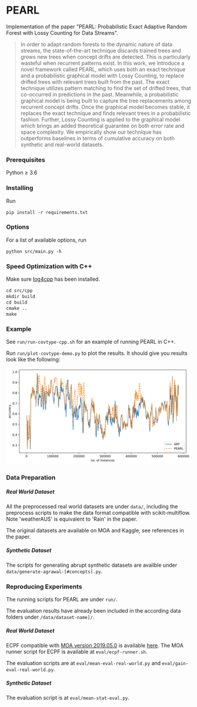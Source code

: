 # PEARL

Implementation of the paper "PEARL: Probabilistic Exact Adaptive Random Forest with Lossy Counting for Data Streams".

> In order to adapt random forests to the dynamic nature of data streams, the state-of-the-art technique discards trained trees and grows new trees when concept drifts are detected. This is particularly wasteful when recurrent patterns exist. In this work, we introduce a novel framework called PEARL, which uses both an exact technique and a probabilistic graphical model with Lossy Counting, to replace drifted trees with relevant trees built from the past. The exact technique utilizes pattern matching to find the set of drifted trees, that co-occurred in predictions in the past. Meanwhile, a probabilistic graphical model is being built to capture the tree replacements among recurrent concept drifts. Once the graphical model becomes stable, it replaces the exact technique and finds relevant trees in a probabilistic fashion. Further, Lossy Counting is applied to the graphical model which brings an added theoretical guarantee on both error rate and space complexity. We empirically show our technique has outperforms baselines in terms of cumulative accuracy on both synthetic and real-world datasets.

### Prerequisites

Python &ge; 3.6

### Installing

Run

```
pip install -r requirements.txt
```

### Options

For a list of available options, run

```
python src/main.py -h
```

### Speed Optimization with C++

Make sure [log4cpp](http://log4cpp.sourceforge.net/) has been installed.

```
cd src/cpp
mkdir build
cd build
cmake ..
make
```

### Example
See `run/run-covtype-cpp.sh` for an example of running PEARL in C++.

Run `run/plot-covtype-demo.py` to plot the results. It should give you results look like the following:

![covtype results](./run/covtype-results.svg)

### Data Preparation

##### Real World Dataset

All the preprocessed real world datasets are under `data/`, including the preprocess scripts to make
the data format compatible with scikit-multiflow. Note 'weatherAUS' is equivalent to 'Rain' in the paper.

The original datasets are available on MOA and Kaggle, see references in the paper.

##### Synthetic Dataset

The scripts for generating abrupt synthetic datasets are availble under
`data/generate-agrawal-[#concepts].py`.

### Reproducing Experiments

The running scripts for PEARL are under `run/`.

The evaluation results have already been included in the according data folders under
`/data/dataset-name]/`.  

##### Real World Dataset

ECPF compatible with [MOA version 2019.05.0](https://github.com/Waikato/moa/tree/2019.05.0) is available [here](https://github.com/ingako/CPF).
The MOA runner script for ECPF is available at `eval/ecpf-runner.sh`.

The evaluation scripts are at `eval/mean-eval-real-world.py` and `eval/gain-eval-real-world.py`.

##### Synthetic Dataset

The evaluation script is at `eval/mean-stat-eval.py`.
